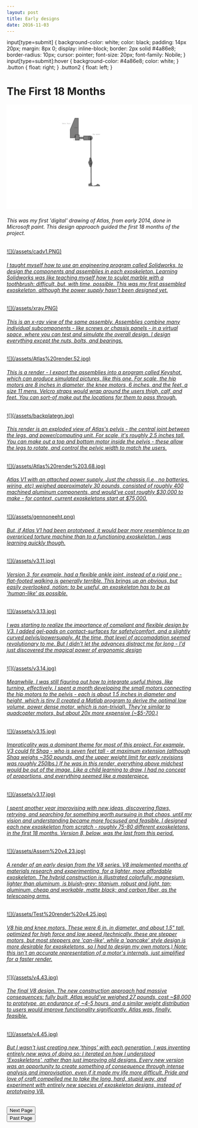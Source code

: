 ```yaml
---
layout: post
title: Early designs
date: 2016-11-03
---
```

input[type=submit] {
    background-color: white;
    color: black;
    padding: 14px 20px;
    margin: 8px 0;
    display: inline-block;
    border: 2px solid #4a86e8;
    border-radius: 10px;
    cursor: pointer;
    font-size: 20px;
    font-family: Nobile;
}
input[type=submit]:hover {
    background-color: #4a86e8;
    color: white;
}
.button {
    float: right;
}
.button2 {
    float: left;
}
# The First 18 Months 
<a href="/assets/progenitor.png" target="_blank">![](/assets/progenitor.png)</a>
<h6>This was my first 'digital' drawing of Atlas, from early 2014, done in Microsoft paint. This design approach guided the first 18 months of the project. </h6>
<a href="/assets/cadv1.PNG" target="_blank">![](/assets/cadv1.PNG)
<h6>I taught myself how to use an engineering program called Solidworks, to design the components and assemblies in each exoskeleton. Learning Solidworks was like teaching myself how to sculpt marble with a toothbrush: difficult, but, with time, possible. This was my first assembled exoskeleton, although the power supply hasn't been designed yet.</h6>
<a href="/assets/xray.PNG" target="_blank">![](/assets/xray.PNG)
<h6>This is an x-ray view of the same assembly. Assemblies combine many individual subcomponents - like screws or chassis panels - in a virtual space, where you can test and simulate the overall design. I design everything except the nuts, bolts, and bearings.</h6>
<a href="/assets/Atlas%20render.52.jpg" target="_blank">![](/assets/Atlas%20render.52.jpg)
<h6>This is a render - I export the assemblies into a program called Keyshot, which can produce simulated pictures, like this one. For scale, the hip motors are 8 inches in diameter, the knee motors, 6 inches, and the feet, a size 11 mens. Velcro straps would wrap around the users thigh, calf, and feet. You can sort-of make out the locations for them to pass through.</h6>
<a href="/assets/backplategn.jpg" target="_blank">![](/assets/backplategn.jpg)
<h6>This render is an exploded view of Atlas's pelvis - the central joint between the legs, and power/computing unit. For scale, it's roughly 2.5 inches tall. You can make out a top and bottom motor inside the pelvis - these allow the legs to rotate, and control the pelvic width to match the users.</h6>
<a href="/assets/Atlas%20render%203.68.jpg" target="_blank">![](/assets/Atlas%20render%203.68.jpg)
<h6>Atlas V1 with an attached power supply. Just the chassis (i.e., no batteries, wiring, etc) weighed approximately 30 pounds, consisted of roughly 400 machined aluminum components, and would've cost roughly $30,000 to make - for context, current exoskeletons start at $75,000. </h6>
<a href="/assets/gennoneeht.png" target="_blank">![](/assets/gennoneeht.png)
<h6>But, if Atlas V1 had been prototyped, it would bear more resemblence to an overpriced torture machine than to a functioning exoskeleton. I was learning quickly though. </h6>
<a href="/assets/v3.11.jpg" target="_blank">![](/assets/v3.11.jpg)
<h6>Version 3, for example, had a flexible ankle joint, instead of a rigid one - flat-footed walking is generally terrible. This brings up an obvious, but easily overlooked, notion: to be useful, an exoskeleton has to be as 'human-like' as possible.</h6>
<a href="/assets/v3.13.jpg" target="_blank">![](/assets/v3.13.jpg)
<h6>I was starting to realize the importance of compliant and flexible design by V3. I added gel-pads on contact-surfaces for safety/comfort, and a slightly curved pelvis/powersupply. At the time, that level of accomadation seemed revolutionary to me. But I didn't let the advances distract me for long - I'd just discovered the magical power of ergonomic design</h6>
<a href="/assets/v3.14.jpg" target="_blank">![](/assets/v3.14.jpg)
<h6>Meanwhile, I was still figuring out how to integrate useful things, like turning, effectively. I spent a month developing the small motors connecting the hip motors to the pelvis - each is about 1.5 inches in diameter and height, which is tiny (I created a Matlab program to derive the optimal low volume, power dense motor, which is non-trivial). They're similar to quadcopter motors, but about 20x more expensive (~$5-700.)</h6>
<a href="/assets/v3.15.jpg" target="_blank">![](/assets/v3.15.jpg)
<h6>Impraticality was a dominant theme for most of this project. For example, V3 could fit Shaq - who is seven feet tall - at maximum extension (although Shaq weighs ~350 pounds, and the upper weight limit for early revisions was roughly 250lbs.) If he was in this render, everything above midchest would be out of the image. Like a child learning to draw, I had no concept of proportions, and everything seemed like a masterpiece.</h6>
<a href="/assets/v3.17.jpg" target="_blank">![](/assets/v3.17.jpg)
<h6>I spent another year improvising with new ideas, discovering flaws, retrying, and searching for something worth pursuing in that chaos, until my vision and understanding became more focsused and feasible. I designed each new exoskeleton from scratch - roughly 75-80 different exoskeletons, in the first 18 months. Version 8, below, was the last from this period.</h6>
<a href="/assets/Assem%20v4.23.jpg" target="_blank">![](/assets/Assem%20v4.23.jpg)
<h6>A render of an early design from the V8 series. V8 implemented months of materials research and experimenting, for a lighter, more affordable exoskeleton. The hybrid construction is illustrated colorfully: magnesium, lighter than aluminum, is bluish-grey; titanium, robust and light, tan; aluminum, cheap and workable, matte black; and carbon fiber, as the telescoping arms. </h6>
<a href="/assets/Test%20render%20v4.25.jpg" target="_blank">![](/assets/Test%20render%20v4.25.jpg)
<h6>V8 hip and knee motors. These were 6 in. in diameter, and about 1.5" tall, optimized for high force and low speed (technically, these are stepper motors, but most steppers are 'can-like', while a 'pancake' style design is more desirable for exoskeletons, so I had to design my own motors.) Note: this isn't an accurate representation of a motor's internals, just simplified for a faster render.</h6>
<a href="/assets/v4.43.jpg" target="_blank">![](/assets/v4.43.jpg)
<h6>The final V8 design. The new construction approach had massive consequences: fully built, Atlas would've weighed 27 pounds, cost ~$8,000 to prototype, an endurance of ~4-5 hours, and a similar weight distribution to users would improve functionality significantly. Atlas was, finally, feasible.</h6>
<a href="/assets/v4.45.jpg" target="_blank">![](/assets/v4.45.jpg)
<h6>But I wasn't just creating new 'things' with each generation, I was inventing entirely new ways of doing so: I iterated on how I understood 'Exoskeletons', rather than just improving old designs. Every new version was an opportunity to create something of consequence through intense analysis and improvisation, even if it made my life more difficult. Pride and love of craft compelled me to take the long, hard, stupid way, and experiment with entirely new species of exoskeleton designs, instead of prototyping V8.
</h6>
<div class="button"><a href="//trebor2.github.io/part-two.html"><input type="submit" id="Next Page" value="Next Page"/></a></div>
<div class="button2"><a href="//trebor2.github.io/test-document.html"><input type="submit" id="Past Page" value="Past Page"/></a></div>

